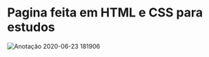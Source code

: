 <h1>Pagina feita em HTML e CSS para estudos</h1>

![Anotação 2020-06-23 181906](https://user-images.githubusercontent.com/67337539/85440965-f7626800-b564-11ea-980c-f2e925c563e6.png)
